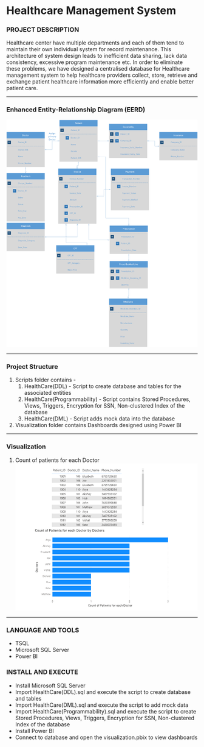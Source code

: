 # Healthcare Management System

### PROJECT DESCRIPTION

Healthcare center have multiple departments and each of them tend to maintain their own individual system for record maintenance. This architecture of system design leads to inefficient data sharing, lack data consistency, excessive program maintenance etc.
In order to eliminate these problems, we have designed a centralised database for Healthcare management system to help healthcare providers collect, store, retrieve and exchange patient healthcare information more efficiently and enable better patient care.


---

### Enhanced Entity-Relationship Diagram (EERD)

<img alt="EER" src="https://github.com/v-abhishek/healthcare-management-system/blob/main/images/EER.png" />

---

### Project Structure

1. Scripts folder contains -
	1. HealthCare(DDL) - Script to create database and tables for the associated entities
	2. HealthCare(Programmability) - Script contains Stored Procedures, Views, Triggers, Encryption for SSN, Non-clustered Index of the database
	3. HealthCare(DML) - Script adds mock data into the database
2. Visualization folder contains Dashboards designed using Power BI

---

### Visualization

1. Count of patients for each Doctor
	<img alt="viz1" src="https://github.com/v-abhishek/healthcare-management-system/blob/main/images/viz1.png" />
	
---

### LANGUAGE AND TOOLS

- TSQL
- Microsoft SQL Server
- Power BI

### INSTALL AND EXECUTE

- Install Microsoft SQL Server
- Import HealthCare(DDL).sql and execute the script to create database and tables
- Import HealthCare(DML).sql and execute the script to add mock data
- Import HealthCare(Programmability).sql and execute the script to create Stored Procedures, Views, Triggers, Encryption for SSN, Non-clustered Index of the database
- Install Power BI
- Connect to database and open the visualization.pbix to view dashboards
